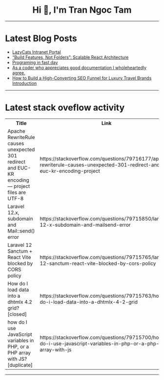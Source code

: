 <h1 align="center">Hi 👋, I'm Tran Ngoc Tam</h1>

---

# Latest Blog Posts 
<!-- BLOG-POST-LIST:START -->
- [LazyCats Intranet Portal](https://dev.to/ivan_manernyi/lazycats-intranet-portal-5d72)
- [“Build Features, Not Folders”: Scalable React Architecture](https://dev.to/siddhesh_shirdhankar_902f/build-features-not-folders-scalable-react-architecture-6ng)
- [Programing in fast day](https://dev.to/soikot026/programing-in-fast-day-3i9n)
- [As a coder who appreciates good documentation I wholeheartedly agree.](https://dev.to/grexe/as-a-coder-who-appreciates-good-documentation-i-wholeheartedly-agree-56nb)
- [How to Build a High-Converting SEO Funnel for Luxury Travel Brands Introduction](https://dev.to/anthony_babatunde_032e62b/how-to-build-a-high-converting-seo-funnel-for-luxury-travel-brandsintroduction-4d3a)
<!-- BLOG-POST-LIST:END -->

---

# Latest stack oveflow activity
<table>
  <tr><th>Title</th><th>Link</th></tr>
  <!-- STACKOVERFLOW:START --><tr><td>Apache RewriteRule causes unexpected 301 redirect and EUC-KR encoding — project files are UTF-8</td><td>https://stackoverflow.com/questions/79716177/apache-rewriterule-causes-unexpected-301-redirect-and-euc-kr-encoding-project</td></tr><tr><td>Laravel 12.x, subdomain and Mail::send&lpar;&rpar; error</td><td>https://stackoverflow.com/questions/79715850/laravel-12-x-subdomain-and-mailsend-error</td></tr><tr><td>Laravel 12 Sanctum + React Vite blocked by CORS policy</td><td>https://stackoverflow.com/questions/79715765/laravel-12-sanctum-react-vite-blocked-by-cors-policy</td></tr><tr><td>How do I load data into a dhtmlx 4.2 grid? [closed]</td><td>https://stackoverflow.com/questions/79715763/how-do-i-load-data-into-a-dhtmlx-4-2-grid</td></tr><tr><td>how do I use JavaScript variables in PHP, or a PHP array with JS? [duplicate]</td><td>https://stackoverflow.com/questions/79715700/how-do-i-use-javascript-variables-in-php-or-a-php-array-with-js</td></tr><!-- STACKOVERFLOW:END -->
</table>

---


